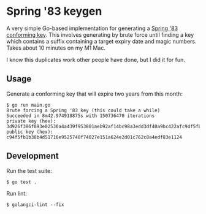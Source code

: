 # Spring '83 keygen

A very simple Go-based implementation for generating a [Spring '83 conforming key](https://github.com/robinsloan/spring-83/blob/main/draft-20220629.md#key-format). This involves generating by brute force until finding a key which contains a suffix containing a target expiry date and magic numbers. Takes about 10 minutes on my M1 Mac.

I know this duplicates work other people have done, but I did it for fun.

## Usage

Generate a conforming key that will expire two years from this month:

    $ go run main.go
    Brute forcing a Spring '83 key (this could take a while)
    Succeeded in 8m42.974918875s with 150736470 iterations
    private key (hex): 3d926f386f093e02530a4a439f953801aeb92af14bc98a3edd3df40a9bc422afc94f5fb1b38b4d51716e9525740f74027e151a624e2d01c762c8a4edf83e1124
    public key (hex):  c94f5fb1b38b4d51716e9525740f74027e151a624e2d01c762c8a4edf83e1124

## Development

Run the test suite:

    $ go test .

Run lint:

    $ golangci-lint --fix